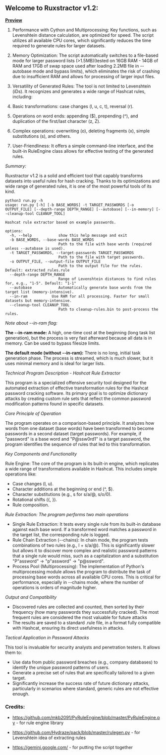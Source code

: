 <h2>Welcome to Ruxstractor v1.2:</h2>

**[Preview](https://dai.ly/k6soryDAyMQbHZDQEgw)**

1. Performance with Cython and Multiprocessing: Key functions, such as Levenshtein distance calculation, are optimized for speed. The script utilizes all available CPU cores, which significantly reduces the time required to generate rules for larger datasets.

2. Memory Optimization: The script automatically switches to a file-based mode for larger password lists (>1.5MB)(tested on 16GB RAM - 14GB of RAM and 17GB of swap space used after loading 2.2MB file in --autobase mode and bypass limits), which eliminates the risk of crashing due to insufficient RAM and allows for processing of larger input files.

3. Versatility of Generated Rules: The tool is not limited to Levenshtein (iDs). It recognizes and generates a wide range of Hashcat rules, including:

4. Basic transformations: case changes (l, u, c, t), reversal (r).

5. Operations on word ends: appending ($), prepending (^), and duplication of the first/last character (z, Z).

6. Complex operations: overwriting (o), deleting fragments (x), simple substitutions (s), and others.

7. User-Friendliness: It offers a simple command-line interface, and the built-in RuleEngine class allows for effective testing of the generated rules.

*Summary:*

Ruxstractor v1.2 is a solid and efficient tool that capably transforms datasets into useful rules for hash cracking. Thanks to its optimizations and wide range of generated rules, it is one of the most powerful tools of its kind.

```
python3 run.py -h
usage: run.py [-h] [-b BASE_WORDS] -t TARGET_PASSWORDS [-o OUTPUT_FILE] [--depth-range DEPTH_RANGE] [--autobase] [--in-memory] [--cleanup-tool CLEANUP_TOOL]

Hashcat rule extractor based on example passwords.

options:
  -h, --help            show this help message and exit
  -b BASE_WORDS, --base-words BASE_WORDS
                        Path to the file with base words (required unless --autobase is used).
  -t TARGET_PASSWORDS, --target-passwords TARGET_PASSWORDS
                        Path to the file with target passwords.
  -o OUTPUT_FILE, --output-file OUTPUT_FILE
                        Path to the output file for the rules. Default: extracted_rules.rule
  --depth-range DEPTH_RANGE
                        Range of Levenshtein distances to find rules for, e.g., "1-5". Default: "1-1"
  --autobase            Automatically generate base words from the target list (memory-intensive).
  --in-ram           Use RAM for all processing. Faster for small datasets but memory-intensive.
  --cleanup-tool CLEANUP_TOOL
                        Path to cleanup-rules.bin to post-process the rules.
```
                        
                        
*Note about --in-ram flag:*

**The --in-ram mode:** A high, one-time cost at the beginning (long task list generation), but the process is very fast afterward because all data is in memory. Can be used to bypass filesize limits.

**The default mode (without --in-ram):** There is no long, initial task generation phase. The process is streamed, which is much slower, but it uses minimal memory and is ideal for larger lists.



*Technical Program Description - Hashcat Rule Extractor*

This program is a specialized offensive security tool designed for the automated extraction of effective transformation rules for the Hashcat password cracking software. Its primary goal is to optimize dictionary attacks by creating custom rule sets that reflect the common password modification patterns found in specific datasets.

*Core Principle of Operation*

The program operates on a comparison-based principle. It analyzes how words from one dataset (base words) have been transformed to become passwords in a second dataset (target passwords). For example, if "password" is a base word and "P@ssw0rd1" is a target password, the program identifies the sequence of rules that led to this transformation.

*Key Components and Functionality*

Rule Engine: The core of the program is its built-in engine, which replicates a wide range of transformations available in Hashcat. This includes simple operations like:

- Case changes (l, u).
- Character additions at the beginning or end (^, $).
- Character substitutions (e.g., s for s/a/@, s/o/0).
- Rotational shifts ({, }).
- Rule composition.

*Rule Extraction: The program performs two main operations*

- Single Rule Extraction: It tests every single rule from its built-in database against each base word. If a transformed word matches a password in the target list, the corresponding rule is logged.
- Rule Chain Extraction (--chains): In chain mode, the program tests combinations of two rules (e.g., l + s/a/@). This is significantly slower but allows it to discover more complex and realistic password patterns that a single rule would miss, such as a capitalization and a substitution "P"assword" -> "p"assword" -> "p@ssword".
- Process Pool (Multiprocessing): The implementation of Python's multiprocessing module allows the program to distribute the task of processing base words across all available CPU cores. This is critical for performance, especially in --chains mode, where the number of operations is orders of magnitude higher.

*Output and Compatibility*

- Discovered rules are collected and counted, then sorted by their frequency (how many passwords they successfully cracked). The most frequent rules are considered the most valuable for future attacks
- The results are saved to a standard .rule file, in a format fully compatible with Hashcat, ensuring its direct usefulness in attacks.

*Tactical Application in Password Attacks*

This tool is invaluable for security analysts and penetration testers. It allows them to:

- Use data from public password breaches (e.g., company databases) to identify the unique password patterns of users.
- Generate a precise set of rules that are specifically tailored to a given target.
- Significantly increase the success rate of future dictionary attacks, particularly in scenarios where standard, generic rules are not effective enough.

<h3>Credits:</h3>

- https://github.com/mkb2091/PyRuleEngine/blob/master/PyRuleEngine.py - for rule engine library

- https://github.com/Hydraze/pack/blob/master/rulegen.py - for Levenshtein idea of extracting rules

- https://gemini.google.com/ - for putting the script together
